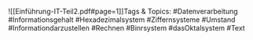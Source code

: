 
![[Einführung-IT-Teil2.pdf#page=1]]Tags & Topics:
   #Datenverarbeitung
   #Informationsgehalt
   #Hexadezimalsystem
   #Ziffernsysteme
   #Umstand
   #Informationdarzustellen
   #Rechnen
   #Binrsystem
   #dasOktalsystem
   #Text